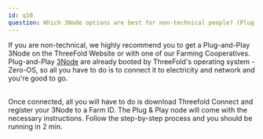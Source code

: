 ```yaml
---
id: q10
question: Which 3Node options are best for non-technical people? (Plug & Play)
---
```


If you are non-technical, we highly recommend you to get a Plug-and-Play 3Node on the ThreeFold Website or with one of our Farming Cooperatives. Plug-and-Play [3Node](https://threefold.io/farming/get_3node) are already booted by ThreeFold's operating system - Zero-OS, so all you have to do is to connect it to electricity and network and you're good to go.
<br/>
<br/>

Once connected, all you will have to do is download Threefold Connect and register your 3Node to a Farm ID. The Plug & Play node will come with the necessary instructions. Follow the step-by-step process and you should be running in 2 min.


